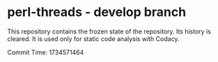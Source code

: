 # perl-threads - develop branch

This repository contains the frozen state of the repository.
Its history is cleared. It is used only for static code
analysis with Codacy.

Commit Time: 1734571464